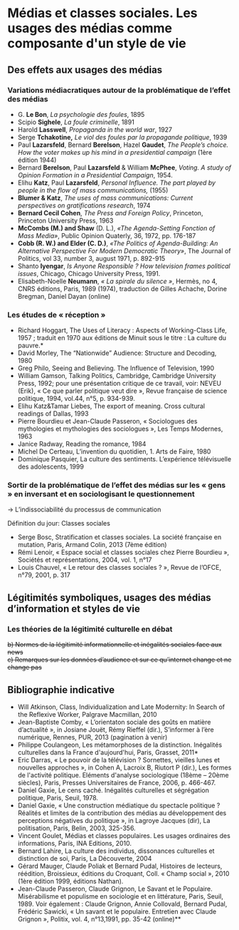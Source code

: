 # Médias et classes sociales. Les usages des médias comme composante d'un style de vie

## Des effets aux usages des médias

### Variations médiacratiques autour de la problématique de l’effet des médias

* G. **Le Bon**, _La psychologie des foules_, 1895
* Scipio **Sighele**, _La foule criminelle_, 1891
* Harold **Lasswell**, _Propaganda in the world war_, 1927
* Serge **Tchakotine,** _Le viol des foules par la propagande politique_, 1939
* Paul **Lazarsfeld**, Bernard **Berelson**, Hazel **Gaudet**, _The People’s choice. How the voter makes up his mind in a presidential campaign_ \(1ère édition 1944\)
* Bernard **Berelson**, Paul **Lazarsfeld** & William **McPhee**, _Voting. A study of Opinion Formation in a Presidential Campaign_, 1954.
* Elihu **Katz**, Paul **Lazarsfeld**, _Personal Influence. The part played by people in the flow of mass communications,_ \(1955\)
* **Blumer & Katz**, _The uses of mass communications: Current perspectives on gratifications research_, 1974
* **Bernard Cecil Cohen**, _The Press and Foreign Policy_, Princeton, Princeton University Press, 1963
* **McCombs \(M.\) and Shaw** \(D. L.\), _«The Agenda-Setting Fonction of Mass Media»_, Public Opinion Quaterly, 36, 1972, pp. 176-187
* **Cobb \(R. W.\) and Elder \(C. D.\)**, _«The Politics of Agenda-Building: An Alternative Perspective For Modern Democratic Theory»_, The Journal of Politics, vol 33, number 3, august 1971, p. 892-915
* Shanto **Iyengar**, _Is Anyone Responsible ? How television frames political issues_, Chicago, Chicago University Press, 1991.
* Elisabeth-Noelle **Neumann**, _« La spirale du silence »_, Hermès, no 4, CNRS éditions, Paris, 1989 \(1974\), traduction de Gilles Achache, Dorine Bregman, Daniel Dayan \(online\)

### Les études de « réception »

* Richard Hoggart, The Uses of Literacy : Aspects of Working-Class Life, 1957 ; traduit en 1970 aux éditions de Minuit sous le titre : La culture du pauvre.\*
* David Morley, The “Nationwide” Audience: Structure and Decoding, 1980
* Greg Philo, Seeing and Believing. The Influence of Television, 1990
* William Gamson, Talking Politics, Cambridge, Cambridge University Press, 1992; pour une présentation critique de ce travail, voir: NEVEU \(Erik\), « Ce que parler politique veut dire », Revue française de science politique, 1994, vol.44, n°5, p. 934-939.
* Elihu Katz&Tamar Liebes, The export of meaning. Cross cultural readings of Dallas, 1993
* Pierre Bourdieu et Jean-Claude Passeron, « Sociologues des mythologies et mythologies des sociologues », Les Temps Modernes, 1963
* Janice Radway, Reading the romance, 1984
* Michel De Certeau, L’invention du quotidien, 1. Arts de Faire, 1980
* Dominique Pasquier, La culture des sentiments. L’expérience télévisuelle des adolescents, 1999

### Sortir de la problématique de l’effet des médias sur les « gens » en inversant et en sociologisant le questionnement 

-&gt; L’indissociabilité du processus de communication

Définition du jour: Classes sociales

* Serge Bosc, Stratification et classes sociales. La société française en mutation, Paris, Armand Colin, 2013 \(7ème édition\)
* Rémi Lenoir, « Espace social et classes sociales chez Pierre Bourdieu », Sociétés et représentations, 2004, vol. 1, n°17
* Louis Chauvel, « Le retour des classes sociales ? », Revue de l’OFCE, n°79, 2001, p. 317

## Légitimités symboliques, usages des médias d’information et styles de vie

### Les théories de la légitimité culturelle en débat

~~b\) Normes de la légitimité informationnelle et inégalités sociales face aux news  
c\) Remarques sur les données d’audience et sur ce qu’internet change et ne change pas~~

## Bibliographie indicative

* Will Atkinson, Class, Individualization and Late Modernity: In Search of the Reflexive Worker, Palgrave Macmillan, 2010
* Jean-Baptiste Comby, « L’orientaton sociale des goûts en matière d’actualité », in Josiane Jouët, Rémy Rieffel \(dir.\), S’informer à l’ère numérique, Rennes, PUR, 2013 \(pagination à venir\)
* Philippe Coulangeon, Les métamorphoses de la distinction. Inégalités culturelles dans la France d'aujourd'hui, Paris, Grasset, 2011\*
* Eric Darras, « Le pouvoir de la télévision ? Sornettes, vieilles lunes et nouvelles approches », in Cohen A, Lacroix B, Riutort P \(dir.\), Les formes de l'activité politique. Eléments d'analyse sociologique \(18ème – 20ème siècles\), Paris, Presses Universitaires de France, 2006, p. 466-467.
* Daniel Gaxie, Le cens caché. Inégalités culturelles et ségrégation politique, Paris, Seuil, 1978.
* Daniel Gaxie, « Une construction médiatique du spectacle politique ? Réalités et limites de la contribution des médias au développement des perceptions négatives du politique », in Lagroye Jacques \(dir\), La politisation, Paris, Belin, 2003, 325-356.
* Vincent Goulet, Médias et classes populaires. Les usages ordinaires des informations, Paris, INA Editions, 2010.
* Bernard Lahire, La culture des individus, dissonances culturelles et distinction de soi, Paris, La Découverte, 2004
* Gérard Mauger, Claude Poliak et Bernard Pudal, Histoires de lecteurs, réédition, Broissieux, éditions du Croquant, Coll. « Champ social », 2010 \(1ère édition 1999, éditions Nathan\).
* Jean-Claude Passeron, Claude Grignon, Le Savant et le Populaire. Misérabilisme et populisme en sociologie et en littérature, Paris, Seuil, 1989. Voir également : Claude Grignon, Annie Collovald, Bernard Pudal, Frédéric Sawicki, « Un savant et le populaire. Entretien avec Claude Grignon », Politix, vol. 4, n°13,1991, pp. 35-42 \(online\)\*\*  

